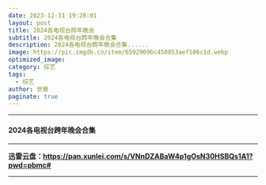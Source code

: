 ```yaml
---
date: 2023-12-31 19:28:01
layout: post
title: 2024各电视台跨年晚会
subtitle: 2024各电视台跨年晚会合集
description: 2024各电视台跨年晚会合集......
image: https://pic.imgdb.cn/item/6592909bc458853aef186c1d.webp
optimized_image: 
category: 综艺
tags:
  - 综艺
author: 世傲
paginate: true
---
```


---

#### 2024各电视台跨年晚会合集
---

**迅雷云盘：<https://pan.xunlei.com/s/VNnDZABaW4p1gOsN30HSBQs1A1?pwd=pbmc#>**

---

